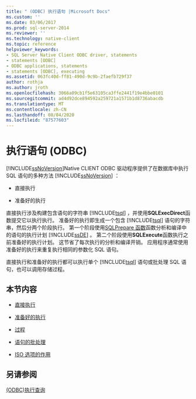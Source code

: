```yaml
---
title: " (ODBC) 执行语句 |Microsoft Docs"
ms.custom: ''
ms.date: 03/06/2017
ms.prod: sql-server-2014
ms.reviewer: ''
ms.technology: native-client
ms.topic: reference
helpviewer_keywords:
- SQL Server Native Client ODBC driver, statements
- statements [ODBC]
- ODBC applications, statements
- statements [ODBC], executing
ms.assetid: 063fc40d-ff81-490d-9c9b-2faefb729f37
author: rothja
ms.author: jroth
ms.openlocfilehash: 3066a09cb1f5e63105ca3ffe2441f19e4bbe0101
ms.sourcegitcommit: ad4d92dce894592a259721a1571b1d8736abacdb
ms.translationtype: MT
ms.contentlocale: zh-CN
ms.lasthandoff: 08/04/2020
ms.locfileid: "87577603"
---
```

# <a name="executing-statements-odbc"></a>执行语句 (ODBC)
  [!INCLUDE[ssNoVersion](../../../includes/ssnoversion-md.md)]Native CLIENT ODBC 驱动程序提供了在数据库中执行 SQL 语句的多种方法 [!INCLUDE[ssNoVersion](../../../includes/ssnoversion-md.md)] ：  
  
-   直接执行  
  
-   准备好的执行  
  
 直接执行涉及构建包含语句的字符串 [!INCLUDE[tsql](../../../includes/tsql-md.md)] ，并使用**SQLExecDirect**函数提交它以执行执行。 准备好的执行即生成一个包含 [!INCLUDE[tsql](../../../includes/tsql-md.md)] 语句的字符串，然后分两个阶段执行。 第一个阶段使用[SQLPrepare 函数](https://go.microsoft.com/fwlink/?LinkId=59360)函数分析和编译中的语句的执行计划 [!INCLUDE[ssDE](../../../includes/ssde-md.md)] 。 第二个阶段使用**SQLExecute**函数执行之前准备好的执行计划。 这节省了每次执行的分析和编译开销。 应用程序通常使用准备好的执行来重复执行相同的参数化 SQL 语句。  
  
 直接执行和准备好的执行都可以执行单个 [!INCLUDE[tsql](../../../includes/tsql-md.md)] 语句或批处理 SQL 语句，也可以调用存储过程。  
  
## <a name="in-this-section"></a>本节内容  
  
-   [直接执行](direct-execution.md)  
  
-   [准备好的执行](prepared-execution.md)  
  
-   [过程](procedures.md)  
  
-   [语句的批处理](batches-of-statements.md)  
  
-   [ISO 选项的作用](effects-of-iso-options.md)  
  
## <a name="see-also"></a>另请参阅  
 [&#40;ODBC&#41;执行查询](../executing-queries-odbc.md)  
  
  
